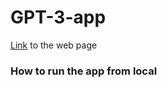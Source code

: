 # GPT-3-app
<p><a href="https://openai-search-app.herokuapp.com">Link</a> to the web page</p>
<h3>How to run the app from local</h3>
